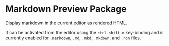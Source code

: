 # Markdown Preview Package

Display markdown in the current editor as rendered HTML.

It can be activated from the editor using the `ctrl-shift-m` key-binding and is
currently enabled for `.markdown`, `.md`, `.mkd`, `.mkdown`, and `.ron` files.
